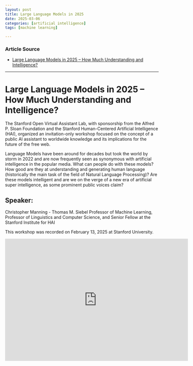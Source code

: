 ```yaml
---
layout: post
title: Large Language Models in 2025
date: 2025-03-06
categories: [artificial intelligence]
tags: [machine learning]

---
```


### Article Source


* [Large Language Models in 2025 – How Much Understanding and Intelligence?](https://www.youtube.com/watch?v=5Aer7MUSuSU)

---

# Large Language Models in 2025 – How Much Understanding and Intelligence?


The Stanford Open Virtual Assistant Lab, with sponsorship from the Alfred P. Sloan Foundation and the Stanford Human-Centered Artificial Intelligence (HAI), organized an invitation-only workshop focused on the concept of a public AI assistant to worldwide knowledge and its implications for the future of the free web.

Language Models have been around for decades but took the world by storm in 2022 and are now frequently seen as synonymous with artificial intelligence in the popular media. What can people do with these models? How good are they at understanding and generating human language (historically the main task of the field of Natural Language Processing)? Are these models intelligent and are we on the verge of a new era of artificial super intelligence, as some prominent public voices claim?

## Speaker:
Christopher Manning - Thomas M. Siebel Professor of Machine Learning, Professor of Linguistics and Computer Science, and Senior Fellow at the Stanford Institute for HAI

This workshop was recorded on February 13, 2025 at Stanford University.

<iframe width="600" height="400" src="https://www.youtube.com/embed/5Aer7MUSuSU?si=0Tl2LSC-ItwOpJ1O" title="YouTube video player" frameborder="0" allow="accelerometer; autoplay; clipboard-write; encrypted-media; gyroscope; picture-in-picture; web-share" referrerpolicy="strict-origin-when-cross-origin" allowfullscreen></iframe>